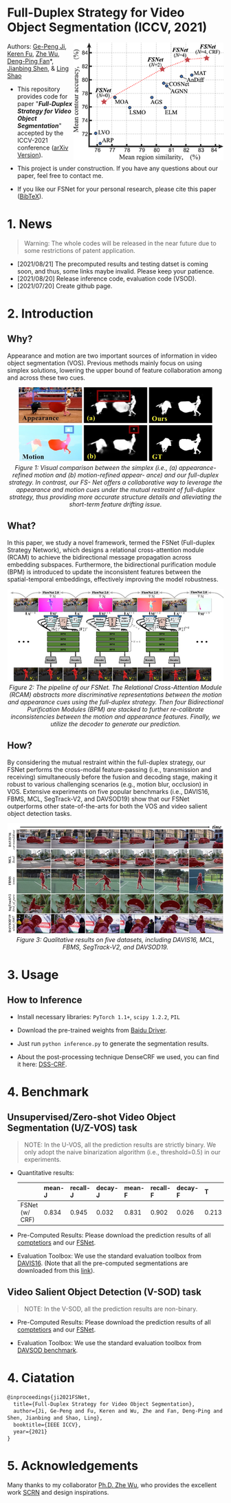 # Full-Duplex Strategy for Video Object Segmentation (ICCV, 2021)

<img align="right" src="./assets/quantitative.png" width="350px" />

Authors:
[Ge-Peng Ji](https://scholar.google.com/citations?user=oaxKYKUAAAAJ&hl=en), 
[Keren Fu](http://www.kerenfu.top/), 
[Zhe Wu](https://scholar.google.com/citations?hl=en&user=jT1s8GkAAAAJ), 
[Deng-Ping Fan](https://scholar.google.com/citations?hl=en&user=kakwJ5QAAAAJ)*, 
[Jianbing Shen](https://scholar.google.com/citations?hl=en&user=_Q3NTToAAAAJ), &
[Ling Shao](https://scholar.google.com/citations?user=z84rLjoAAAAJ&hl=en&oi=ao)

- This repository provides code for paper "_**Full-Duplex Strategy for Video Object Segmentation**_" accepted by the ICCV-2021 conference ([arXiv Version](https://arxiv.org/abs/2105.08468)). 

- This project is under construction. If you have any questions about our paper, feel free to contact me.

- If you like our FSNet for your personal research, please cite this paper ([BibTeX](#4-citation)).

# 1. News

> Warning: The whole codes will be released in the near future due to some restrictions of patent application.

- [2021/08/21] The precomputed results and testing datset is coming soon, and thus, some links maybe invalid. Please keep your patience.
- [2021/08/20] Release inference code, evaluation code (VSOD).
- [2021/07/20] Create github page.

# 2. Introduction

## Why?

Appearance and motion are two important sources of information in video object segmentation (VOS). Previous methods mainly focus on using simplex solutions, lowering the upper bound of feature collaboration among and across these two cues.

<p align="center">
    <img src="./assets/motivation.jpg" width="450px"/> <br />
    <em> 
    Figure 1: Visual comparison between the simplex (i.e., (a) appearance-refined motion and (b) motion-refined appear- ance) and our full-duplex strategy. In contrast, our FS- Net offers a collaborative way to leverage the appearance and motion cues under the mutual restraint of full-duplex strategy, thus providing more accurate structure details and alleviating the short-term feature drifting issue.
    </em>
</p>

## What?

In this paper, we study a novel framework, termed the FSNet (Full-duplex Strategy Network), which designs a relational cross-attention module (RCAM) to achieve the bidirectional message propagation across embedding subspaces. Furthermore, the bidirectional purification module (BPM) is introduced to update the inconsistent features between the spatial-temporal embeddings, effectively improving the model robustness. 

<p align="center">
    <img src="./assets/framework.jpg" /> <br />
    <em> 
    Figure 2: The pipeline of our FSNet. The Relational Cross-Attention Module (RCAM) abstracts more discriminative representations between the motion and appearance cues using the full-duplex strategy. Then four Bidirectional Purification Modules (BPM) are stacked to further re-calibrate inconsistencies between the motion and appearance features. Finally, we utilize the decoder to generate our prediction.
    </em>
</p>

## How?

By considering the mutual restraint within the full-duplex strategy, our FSNet performs the cross-modal feature-passing (i.e., transmission and receiving) simultaneously before the fusion and decoding stage, making it robust to various challenging scenarios (e.g., motion blur, occlusion) in VOS. Extensive experiments on five popular benchmarks (i.e., DAVIS16, FBMS, MCL, SegTrack-V2, and DAVSOD19) show that our FSNet outperforms other state-of-the-arts for both the VOS and video salient object detection tasks.

<p align="center">
    <img src="./assets/qualitative.png" /> <br />
    <em> 
    Figure 3:  Qualitative results on five datasets, including DAVIS16, MCL, FBMS, SegTrack-V2, and DAVSOD19.
    </em>
</p>

# 3. Usage

## How to Inference

- Install necessary libraries: `PyTorch 1.1+`, `scipy 1.2.2`, `PIL`

- Download the pre-trained weights from [Baidu Driver]().

- Just run `python inference.py` to generate the segmentation results. 

- About the post-processing technique DenseCRF we used, you can find it here: [DSS-CRF](https://github.com/Andrew-Qibin/dss_crf).

# 4. Benchmark

## Unsupervised/Zero-shot Video Object Segmentation (U/Z-VOS) task

> NOTE: In the U-VOS, all the prediction results are strictly binary. We only adopt the naive binarization algorithm 
> (i.e., threshold=0.5) in our experiments.


- Quantitative results:

    |       | mean-J | recall-J | decay-J | mean-F | recall-F | decay-F | T     |
    |-------|--------|----------|---------|--------|----------|---------|-------|
    | FSNet (w/ CRF) | 0.834  | 0.945    | 0.032   | 0.831  | 0.902    | 0.026   | 0.213 |


- Pre-Computed Results: Please download the prediction results of all [comptetiors]() and our [FSNet]().

- Evaluation Toolbox: We use the standard evaluation toolbox from [DAVIS16](https://github.com/davisvideochallenge/davis-matlab/tree/davis-2016). 
  (Note that all the pre-computed segmentations are downloaded from this [link](https://davischallenge.org/davis2016/soa_compare.html)).


## Video Salient Object Detection (V-SOD) task

> NOTE: In the V-SOD, all the prediction results are non-binary.

- Pre-Computed Results: Please download the prediction results of all [comptetiors]() and our [FSNet]().

- Evaluation Toolbox: We use the standard evaluation toolbox from [DAVSOD benchmark](https://github.com/DengPingFan/DAVSOD).

# 4. Ciatation

    @inproceedings{ji2021FSNet,
      title={Full-Duplex Strategy for Video Object Segmentation},
      author={Ji, Ge-Peng and Fu, Keren and Wu, Zhe and Fan, Deng-Ping and Shen, Jianbing and Shao, Ling},
      booktitle={IEEE ICCV},
      year={2021}
    }

# 5. Acknowledgements

Many thanks to my collaborator [Ph.D. Zhe Wu](https://scholar.google.com/citations?hl=en&user=jT1s8GkAAAAJ), 
who provides the excellent work [SCRN](https://github.com/wuzhe71/SCRN) and design inspirations.
